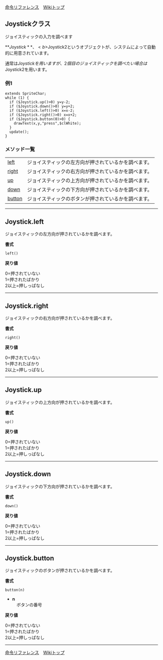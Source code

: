
[命令リファレンス](./reference)&emsp;[Wikiトップ](./)

<title>命令リファレンス - Joystick</title>

## Joystickクラス
ジョイスティックの入力を調べます

**$Joystick**、<b>$Joystick2</b>というオブジェクトが、システムによって自動的に用意されています。

通常は$Joystickを用いますが、2個目のジョイスティックを調べたい場合は$Joystick2を用います。

### 例1
```
extends SpriteChar;
while (1) {
  if ($Joystick.up()>0) y=y-2;
  if ($Joystick.down()>0) y=y+2;
  if ($Joystick.left()>0) x=x-2;
  if ($Joystick.right()>0) x=x+2;
  if ($Joystick.button(0)>0) {
    drawText(x,y,"press",$clWhite);
  }
  update();
}
```

### メソッド一覧
|||
|-|-|
|[left](#joystickleft)|ジョイスティックの左方向が押されているかを調べます。|
|[right](#joystickright)|ジョイスティックの右方向が押されているかを調べます。|
|[up](#joystickup)|ジョイスティックの上方向が押されているかを調べます。|
|[down](#joystickdown)|ジョイスティックの下方向が押されているかを調べます。|
|[button](#joystickbutton)|ジョイスティックのボタンが押されているかを調べます。|

***

## Joystick.left
ジョイスティックの左方向が押されているかを調べます。

**書式**
```
left()
```

**戻り値**

0=押されていない  
1=押されたばかり  
2以上=押しっぱなし  

***

## Joystick.right
ジョイスティックの右方向が押されているかを調べます。

**書式**
```
right()
```

**戻り値**

0=押されていない  
1=押されたばかり  
2以上=押しっぱなし

***

## Joystick.up
ジョイスティックの上方向が押されているかを調べます。

**書式**
```
up()
```

**戻り値**

0=押されていない  
1=押されたばかり  
2以上=押しっぱなし  

***

## Joystick.down
ジョイスティックの下方向が押されているかを調べます。

**書式**
```
down()
```

**戻り値**

0=押されていない  
1=押されたばかり  
2以上=押しっぱなし  

***

## Joystick.button
ジョイスティックのボタンが押されているかを調べます。

**書式**
```
button(n)
```
- **n**  
&emsp;ボタンの番号

**戻り値**

0=押されていない  
1=押されたばかり  
2以上=押しっぱなし  

***

[命令リファレンス](./reference)&emsp;[Wikiトップ](./)

